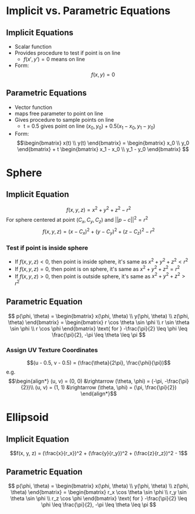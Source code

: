 # Implicit vs. Parametric Equations
## Implicit Equations
- Scalar function
- Provides procedure to test if point is on line
    - $f(x',y') = 0$ means on line
- Form: $$f(x,y) = 0$$
## Parametric Equations
- Vector function
- maps free parameter to point on line
- Gives procedure to sample points on line
    - t = 0.5 gives point on line $(x_0, y_0) + 0.5(x_1 - x_0, y_1 - y_0)$
- Form: 
$$\begin{bmatrix}
x(t) \\
y(t)
\end{bmatrix} = \begin{bmatrix}
x_0 \\
y_0
\end{bmatrix} + t \begin{bmatrix}
x_1 - x_0 \\
y_1 - y_0
\end{bmatrix}
$$


# Sphere

## Implicit Equation
$$f(x, y, z) = x^2 + y^2 + z^2 - r^2$$
For sphere centered at point $(C_x, C_y, C_z)$ and $||p - c||^2 = r^2$
$$f(x, y, z) = (x - C_x)^2 + (y - C_y)^2 + (z - C_z)^2 - r^2$$
### Test if point is inside sphere
- If $f(x, y, z) < 0$, then point is inside sphere, it's same as $x^2 + y^2 + z^2 < r^2$
- If $f(x, y, z) = 0$, then point is on sphere, it's same as $x^2 + y^2 + z^2 = r^2$
- If $f(x, y, z) > 0$, then point is outside sphere, it's same as $x^2 + y^2 + z^2 > r^2$

## Parametric Equation
$$
p(\phi, \theta) = \begin{bmatrix}
x(\phi, \theta) \\
y(\phi, \theta) \\
z(\phi, \theta)
\end{bmatrix} = \begin{bmatrix}
r \cos \theta \sin \phi \\
r \sin \theta \sin \phi \\
r \cos \phi
\end{bmatrix}
\text{ for } -\frac{\pi}{2} \leq \phi \leq \frac{\pi}{2}, -\pi \leq \theta \leq \pi
$$
### Assign UV Texture Coordinates
$$(u - 0.5, v - 0.5) = (\frac{\theta}{2\pi}, \frac{\phi}{\pi})$$
e.g.
$$\begin{align*}
(u, v) = (0, 0) &\rightarrow (\theta, \phi) = (-\pi, -\frac{\pi}{2})\\
(u, v) = (1, 1) &\rightarrow (\theta, \phi) = (\pi, \frac{\pi}{2})
\end{align*}$$

# Ellipsoid
## Implicit Equation
$$f(x, y, z) = (\frac{x}{r_x})^2 + (\frac{y}{r_y})^2 + (\frac{z}{r_z})^2 - 1$$
## Parametric Equation
$$
p(\phi, \theta) = \begin{bmatrix}
x(\phi, \theta) \\
y(\phi, \theta) \\
z(\phi, \theta)
\end{bmatrix} = \begin{bmatrix}
r_x \cos \theta \sin \phi \\
r_y \sin \theta \sin \phi \\
r_z \cos \phi
\end{bmatrix}
\text{ for } -\frac{\pi}{2} \leq \phi \leq \frac{\pi}{2}, -\pi \leq \theta \leq \pi
$$


